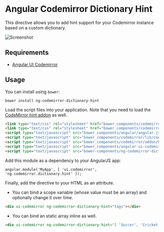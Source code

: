 # Angular Codemirror Dictionary Hint

This directive allows you to add hint support for your Codemirror instance based on a custom dictionary.

![Screenshot](https://raw.githubusercontent.com/amarnus/ng-codemirror-dictionary-hint/master/images/screenshot.png)

## Requirements
- [Angular UI Codemirror](https://github.com/angular-ui/ui-codemirror)

## Usage

You can install using `bower`:

    bower install ng-codemirror-dictionary-hint

Load the script files into your application. Note that you need to load the 
[CodeMirror hint addon](http://codemirror.net/doc/manual.html#addons) as well.

```html
<link type="text/css" rel="stylesheet" href="bower_components/codemirror/lib/codemirror.css">
<link type="text/css" rel="stylesheet" href="bower_components/codemirror/addon/hint/show-hint.css" />
<script type="text/javascript" src="bower_components/angular/angular.js"></script>
<script type="text/javascript" src="bower_components/codemirror/lib/codemirror.js"></script>
<script type="text/javascript" src="bower_components/codemirror/addon/hint/show-hint.js"></script>
<script type="text/javascript" src="bower_components/angular-ui-codemirror/ui-codemirror.js"></script>
<script type="text/javascript" src="bower-components/ng-codemirror-dictionary-hint/ng-codemirror-dictionary-hint.js"></script>
```

Add this module as a dependency to your AngularJS app:

    angular.module('MyApp', [ 'ui.codemirror', 'ng.codemirror.dictionary.hint' ]);

Finally, add the directive to your HTML as an attribute.

- You can bind a scope variable (whose value must be an array) and optionally change it over time.

```html
<div ui-codemirror ng-codemirror-dictionary-hint="tags"></div>
```

- You can bind an static array inline as well.

```html
<div ui-codemirror ng-codemirror-dictionary-hint="[ 'Soccer', 'Cricket', 'Baseball', 'Kho Kho' ]"></div>
```